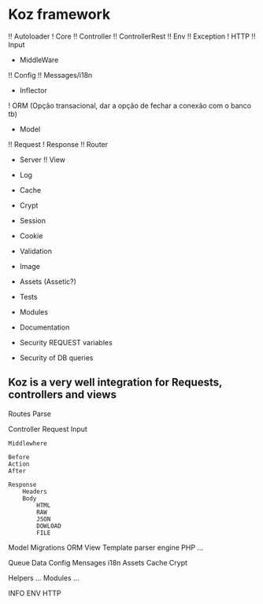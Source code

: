 # Koz framework
!! Autoloader
! Core
!! Controller
!! ControllerRest
!! Env
!! Exception
! HTTP
!! Input
- MiddleWare

!! Config
!! Messages/i18n
- Inflector

! ORM (Opção transacional, dar a opção de fechar a conexão com o banco tb)
- Model

!! Request
! Response
!! Router
- Server
!! View

- Log
- Cache
- Crypt
- Session
- Cookie
- Validation

- Image
- Assets (Assetic?)

- Tests
- Modules
- Documentation

- Security REQUEST variables
- Security of DB queries


## Koz is a very well integration for Requests, controllers and views
Routes
Parse

Controller
    Request
        Input

    Middlewhere

    Before
    Action
    After

    Response
        Headers
        Body
            HTML
            RAW
            JSON
            DOWLOAD
            FILE
Model
    Migrations
    ORM
View
    Template parser engine
        PHP
        ...

Queue
Data
    Config
        Mensages
            i18n
Assets
Cache
Crypt

Helpers
    ...
Modules
    ...

INFO
    ENV
    HTTP
